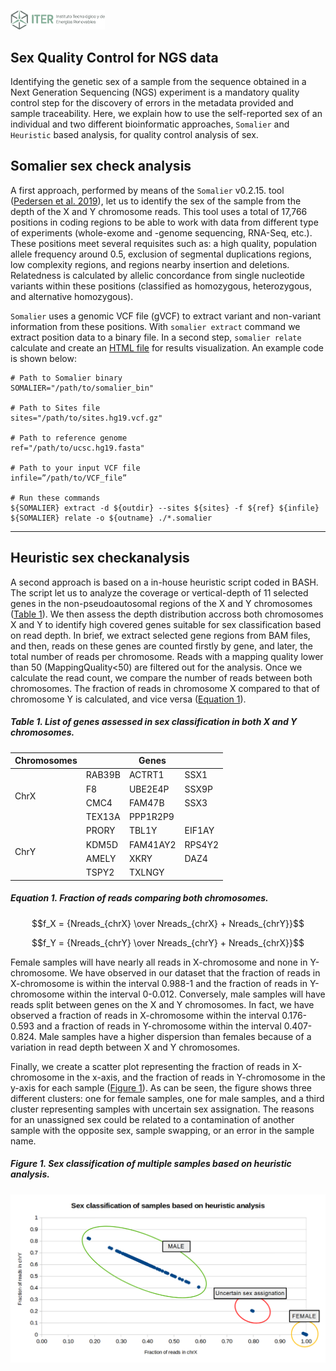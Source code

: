 <!-- ------------------ SECTION ------------------ -->
<p align="left">
  <a href="https://www.iter.es" title="Instituto Tecnológico y de Energ&iacute;as Renovables (ITER) / Institute of Technology and Renewable Energy (ITER)">
    <img src="https://github.com/genomicsITER/sexQC-for-NGS-data/blob/main/images/ITER_logo.png" width="30%" /> 
  </a>
</p>

## Sex Quality Control for NGS data ##

Identifying the genetic sex of a sample from the sequence obtained in a Next Generation Sequencing (NGS) experiment is a mandatory quality control step for the discovery of errors in the metadata provided and sample traceability. Here, we explain how to use the self-reported sex of an individual and two different bioinformatic approaches, `Somalier` and `Heuristic` based analysis, for quality control analysis of sex.


## Somalier sex check analysis
A first approach, performed by means of the `Somalier` v0.2.15. tool ([Pedersen et al. 2019](https://genomemedicine.biomedcentral.com/articles/10.1186/s13073-020-00761-2)), let us to identify the sex of the sample from the depth of the X and Y chromosome reads. This tool uses a total of 17,766 positions in coding regions to be able to work with data from different type of experiments (whole-exome and -genome sequencing, RNA-Seq, etc.). These positions meet several requisites such as: a high quality, population allele frequency around 0.5, exclusion of segmental duplications regions, low complexity regions, and regions nearby insertion and deletions. Relatedness is calculated by allelic concordance from single nucleotide variants within these positions (classified as homozygous, heterozygous, and alternative homozygous).

`Somalier` uses a genomic VCF file (gVCF) to extract variant and non-variant information from these positions. With `somalier extract` command we extract position data to a binary file. In a second step, `somalier relate` calculate and create an [HTML file](https://brentp.github.io/somalier/ex.html) for results visualization. An example code is shown below:

```
# Path to Somalier binary
SOMALIER="/path/to/somalier_bin"

# Path to Sites file
sites="/path/to/sites.hg19.vcf.gz"

# Path to reference genome
ref="/path/to/ucsc.hg19.fasta"

# Path to your input VCF file
infile=”/path/to/VCF_file”

# Run these commands
${SOMALIER} extract -d ${outdir} --sites ${sites} -f ${ref} ${infile}
${SOMALIER} relate -o ${outname} ./*.somalier
```

---

## Heuristic sex checkanalysis
A second approach is based on a in-house heuristic script coded in BASH. The script let us to analyze the coverage or vertical-depth of 11 selected genes in the non-pseudoautosomal regions of the X and Y chromosomes ([Table 1](table-1-list-of-genes-assessed-in-sex-classification-in-both-x-and-y-chromosomes)). We then assess the depth distribution accross both chromosomes X and Y to identify high covered genes suitable for sex classification based on read depth. In brief, we extract selected gene regions from BAM files, and then, reads on these genes are counted firstly by gene, and later, the total number of reads per chromosome. Reads with a mapping quality lower than 50 (MappingQuality<50) are filtered out for the analysis. Once we calculate the read count, we compare the number of reads between both chromosomes. The fraction of reads in chromosome X compared to that of chromosome Y is calculated, and vice versa ([Equation 1](equation-1-fraction-of-reads-comparing-both-chromosomes)).

##### Table 1. List of genes assessed in sex classification in both X and Y chromosomes.
<table>
  <thead>
    <tr>
      <th>Chromosomes</th>
      <th colspan=3>Genes</th>
    </tr>
  </thead>
  <tbody>
    <tr>
      <td rowspan=4>ChrX</td>
      <td>RAB39B</td>
      <td>ACTRT1</td>
      <td>SSX1</td>
    </tr>
    <tr>
      <td>F8</td>
      <td>UBE2E4P</td>
      <td>SSX9P</td>
    </tr>
    <tr>
      <td>CMC4</td>
      <td>FAM47B</td>
      <td>SSX3</td>
    </tr>
    <tr>
      <td>TEX13A</td>
      <td>PPP1R2P9</td>
      <td></td>
    </tr>
    <tr>
      <td rowspan=4>ChrY</td>
      <td>PRORY</td>
      <td>TBL1Y</td>
      <td>EIF1AY</td>
    </tr>
    <tr>
      <td>KDM5D</td>
      <td>FAM41AY2</td>
      <td>RPS4Y2</td>
    </tr>
    <tr>
      <td>AMELY</td>
      <td>XKRY</td>
      <td>DAZ4</td>
    </tr>
    <tr>
      <td>TSPY2</td>
      <td>TXLNGY</td>
      <td></td>
    </tr>
  </tbody>
</table>


##### Equation 1. Fraction of reads comparing both chromosomes.
$$f_X = {Nreads_{chrX} \over Nreads_{chrX} + Nreads_{chrY}}$$

$$f_Y = {Nreads_{chrY} \over Nreads_{chrY} + Nreads_{chrX}}$$

Female samples will have nearly all reads in X-chromosome and none in Y-chromosome. We have observed in our dataset that the fraction of reads in X-chromosome is within the interval 0.988-1 and the fraction of reads in Y-chromosome within the interval 0-0.012. Conversely, male samples will have reads split between genes on the X and Y chromosomes. In fact, we have observed a fraction of reads in X-chromosome within the interval 0.176-0.593 and a fraction of reads in Y-chromosome within the interval 0.407-0.824. Male samples have a higher dispersion than females because of a variation in read depth between X and Y chromosomes.

Finally, we create a scatter plot representing the fraction of reads in X-chromosome in the x-axis, and the fraction of reads in Y-chromosome in the y-axis for each sample ([Figure 1](figure-1-sex-classification-of-samples-based-on-heuristic-analysis)). As can be seen, the figure shows three different clusters: one for female samples, one for male samples, and a third cluster representing samples with uncertain sex assignation. The reasons for an unassigned sex could be related to a contamination of another sample with the opposite sex, sample swapping, or an error in the sample name.

##### Figure 1. Sex classification of multiple samples based on heuristic analysis.

![](https://github.com/genomicsITER/sexQC-for-NGS-data/blob/main/images/classification_table-heuristic_analysis.png)
